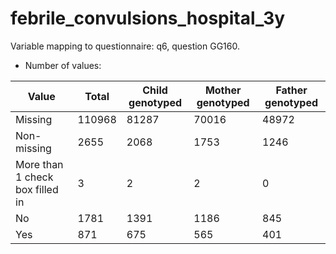 # febrile_convulsions_hospital_3y
Variable mapping to questionnaire: q6, question GG160.
- Number of values:

| Value | Total | Child genotyped | Mother genotyped | Father genotyped |
| ----- | ----- | --------------- | ---------------- | ---------------- |
| Missing | 110968 | 81287 | 70016 | 48972 |
| Non-missing | 2655 | 2068 | 1753 | 1246 |
| More than 1 check box filled in | 3 | 2 | 2 |0 |
| No | 1781 | 1391 | 1186 |845 |
| Yes | 871 | 675 | 565 |401 |




